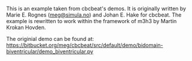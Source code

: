 This is an example taken from cbcbeat's demos. It is originally written 
by Marie E. Rognes (meg@simula.no) and Johan E. Hake for cbcbeat. The example
is rewritten to work within the framework of m3h3 by Martin Krokan Hovden. 

The originial demo can be found at: https://bitbucket.org/meg/cbcbeat/src/default/demo/bidomain-biventricular/demo_biventricular.py